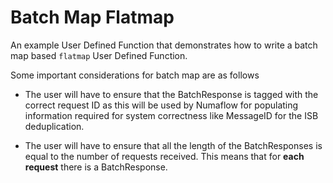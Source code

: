 # Batch Map Flatmap

An example User Defined Function that demonstrates how to write a batch map based `flatmap` User Defined Function.

Some important considerations for batch map are as follows

- The user will have to ensure that the BatchResponse is tagged with the correct request ID as this will be used by Numaflow for populating information required for system correctness like MessageID for the ISB deduplication.


- The user will have to ensure that all the length of the BatchResponses is equal to the number of requests received. This means that for **each request** there is a BatchResponse.